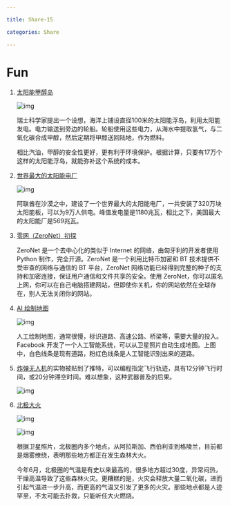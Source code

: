 ```yaml
---

title: Share-15

categories: Share

---
```


# Fun

1. [太阳能甲醇岛](https://arstechnica.com/science/2019/06/creative-thinking-researchers-propose-solar-methanol-island-using-ocean-co₂/)

   ![img](https://www.wangbase.com/blogimg/asset/201906/bg2019060902.jpg)

   瑞士科学家提出一个设想，海洋上铺设直径100米的太阳能浮岛，利用太阳能发电。电力输送到旁边的轮船。轮船使用这些电力，从海水中提取氢气，与二氧化碳合成甲醇，然后定期将甲醇送回陆地，作为燃料。

   相比汽油，甲醇的安全性更好，更有利于环境保护。根据计算，只要有17万个这样的太阳能浮岛，就能弥补这个系统的成本。

2. [世界最大的太阳能电厂](https://www.engadget.com/2019/06/30/abu-dhabi-solar-power-farm-sets-record/)

   ![img](https://www.wangbase.com/blogimg/asset/201907/bg2019070202.jpg)

   阿联酋在沙漠之中，建设了一个世界最大的太阳能电厂，一共安装了320万块太阳能板，可以为9万人供电。峰值发电量是1180兆瓦，相比之下，美国最大的太阳能厂是569兆瓦。

3. [零网（ZeroNet）初探](https://io-oi.me/tech/first-exploration-of-the-zeronet.html)

   ZeroNet 是一个去中心化的类似于 Internet 的网络，由匈牙利的开发者使用 Python 制作，完全开源。ZeroNet 是一个利用比特币加密和 BT 技术提供不受审查的网络与通信的 BT 平台，ZeroNet 网络功能已经得到完整的种子的支持和加密连接，保证用户通信和文件共享的安全。使用 ZeroNet，你可以匿名上网，你可以在自己电脑搭建网站，但即使你关机，你的网站依然在全球存在，别人无法关闭你的网站。
   
4. [AI 绘制地图](https://tech.fb.com/ai-is-supercharging-the-creation-of-maps-around-the-world/)

   ![img](https://www.wangbase.com/blogimg/asset/201907/bg2019072403.jpg)

   人工绘制地图，通常很慢，标识道路、高速公路、桥梁等，需要大量的投入。Facebook 开发了一个人工智能系统，可以从卫星照片自动生成地图。上图中，白色线条是现有道路，粉红色线条是人工智能识别出来的道路。

   

5. [炸弹无人机](https://twitter.com/hackermaderas/status/1132774476389801989)的实物被贴到了推特，可以编程指定飞行轨迹，具有12分钟飞行时间，或20分钟滞空时间。难以想象，这种武器普及的后果。

   ![img](https://www.wangbase.com/blogimg/asset/201907/bg2019072505.jpg)
   
   
   
6. [北极大火](https://earther.gizmodo.com/satellite-images-show-vast-swaths-of-the-arctic-on-fire-1836500468)

   ![img](https://www.wangbase.com/blogimg/asset/201907/bg2019072102.jpg)

   ![img](https://www.wangbase.com/blogimg/asset/201907/bg2019072103.jpg)

   根据卫星照片，北极圈内多个地点，从阿拉斯加、西伯利亚到格陵兰，目前都是烟雾缭绕，表明那些地方都正在发生森林大火。

   今年6月，北极圈的气温是有史以来最高的，很多地方超过30度，异常闷热，干燥高温导致了这些森林火灾。更糟糕的是，火灾会释放大量二氧化碳，进而引起气温进一步升高，而更高的气温又引发了更多的火灾。那些地点都是人迹罕至，不太可能去扑救，只能听任大火燃烧。









